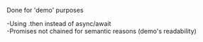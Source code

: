 Done for 'demo' purposes

-Using .then instead of async/await  
-Promises not chained for semantic reasons (demo's readability)
